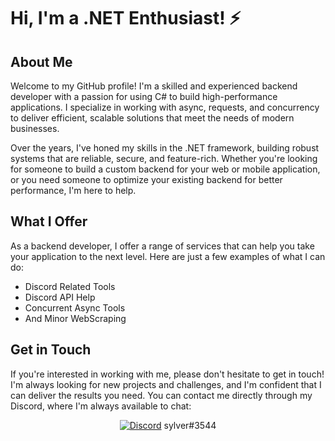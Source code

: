 # Hi, I'm a .NET Enthusiast! :zap:

## About Me

Welcome to my GitHub profile! I'm a skilled and experienced backend developer with a passion for using C# to build high-performance applications. I specialize in working with async, requests, and concurrency to deliver efficient, scalable solutions that meet the needs of modern businesses.

Over the years, I've honed my skills in the .NET framework, building robust systems that are reliable, secure, and feature-rich. Whether you're looking for someone to build a custom backend for your web or mobile application, or you need someone to optimize your existing backend for better performance, I'm here to help.

## What I Offer

As a backend developer, I offer a range of services that can help you take your application to the next level. Here are just a few examples of what I can do:

- Discord Related Tools
- Discord API Help
- Concurrent Async Tools
- And Minor WebScraping

## Get in Touch

If you're interested in working with me, please don't hesitate to get in touch! I'm always looking for new projects and challenges, and I'm confident that I can deliver the results you need. You can contact me directly through my Discord, where I'm always available to chat:

<div align="center">
  
  [![Discord](https://img.shields.io/badge/Discord-Online-blue?logo=discord)](https://discord.com/users/1096450883992158350)
  sylver#3544
  
</div>
